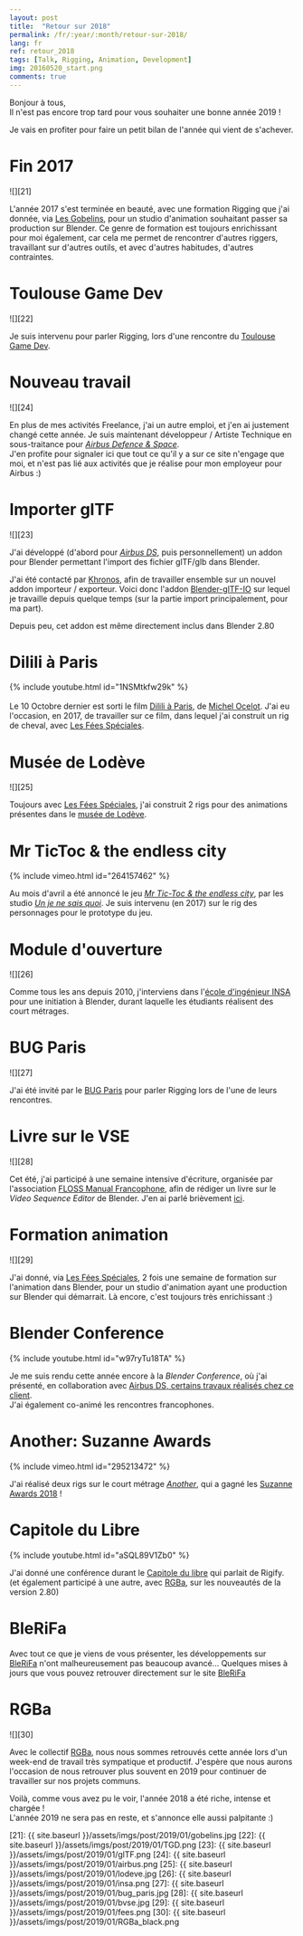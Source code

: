 ```yaml
---
layout: post
title:  "Retour sur 2018"
permalink: /fr/:year/:month/retour-sur-2018/
lang: fr
ref: retour_2018
tags: [Talk, Rigging, Animation, Development]
img: 20160520_start.png
comments: true
---
```


Bonjour à tous,  
Il n'est pas encore trop tard pour vous souhaiter une bonne année 2019 !  

Je vais en profiter pour faire un petit bilan de l'année qui vient de s'achever.

# Fin 2017

![][21]

L'année 2017 s'est terminée en beauté, avec une formation Rigging que j'ai donnée, via [Les Gobelins][16], pour un studio d'animation souhaitant passer sa production sur Blender. Ce genre de formation est toujours enrichissant pour moi également, car cela me permet de rencontrer d'autres riggers, travaillant sur d'autres outils, et avec d'autres habitudes, d'autres contraintes.

# Toulouse Game Dev

![][22]

Je suis intervenu pour parler Rigging, lors d'une rencontre du [Toulouse Game Dev][6].

# Nouveau travail

![][24]

En plus de mes activités Freelance, j'ai un autre emploi, et j'en ai justement changé cette année. Je suis maintenant développeur / Artiste Technique en sous-traitance pour [_Airbus Defence & Space_][17].  
J'en profite pour signaler ici que tout ce qu'il y a sur ce site n'engage que moi, et n'est pas lié aux activités que je réalise pour mon employeur pour Airbus :)

# Importer glTF

![][23]

J'ai développé (d'abord pour [_Airbus DS_][17], puis personnellement) un addon pour Blender permettant l'import des fichier glTF/glb dans Blender.  

J'ai été contacté par [Khronos][18], afin de travailler ensemble sur un nouvel addon importeur / exporteur.  Voici donc l'addon [Blender-glTF-IO][1] sur lequel je travaille depuis quelque temps (sur la partie import principalement, pour ma part).  

Depuis peu, cet addon est même directement inclus dans Blender 2.80

# Dilili à Paris

{% include youtube.html id="1NSMtkfw29k" %}
<br/>  
Le 10 Octobre dernier est sorti le film [Dilili à Paris][2], de [Michel Ocelot][19]. J'ai eu l'occasion, en 2017, de travailler sur ce film, dans lequel j'ai construit un rig de cheval, avec [Les Fées Spéciales][3].

# Musée de Lodève

![][25]

Toujours avec [Les Fées Spéciales][3], j'ai construit 2 rigs pour des animations présentes dans le [musée de Lodève][4].

# Mr TicToc & the endless city

{% include vimeo.html id="264157462" %}
<br/>

Au mois d'avril a été annoncé le jeu [_Mr Tic-Toc & the endless city_][13], par les studio [_Un je ne sais quoi_][14]. Je suis intervenu (en 2017) sur le rig des personnages pour le prototype du jeu.


# Module d'ouverture

![][26]

Comme tous les ans depuis 2010, j'interviens dans l'[école d'ingénieur INSA][15] pour une initiation à Blender, durant laquelle les étudiants réalisent des court métrages.

# BUG Paris

![][27]

J'ai été invité par le [BUG Paris][5] pour parler Rigging lors de l'une de leurs rencontres.

# Livre sur le VSE

![][28]

Cet été, j'ai participé à une semaine intensive d'écriture, organisée par l'association [FLOSS Manual Francophone][12], afin de rédiger un livre sur le _Video Sequence Editor_ de Blender. J'en ai parlé brièvement [ici][7].

# Formation animation

![][29]

J'ai donné, via [Les Fées Spéciales][3], 2 fois une semaine de formation sur l'animation dans Blender, pour un studio d'animation ayant une production sur Blender qui démarrait. Là encore, c'est toujours très enrichissant :)

# Blender Conference

{% include youtube.html id="w97ryTu18TA" %}
<br/>

Je me suis rendu cette année encore à la _Blender Conference_, où j'ai présenté, en collaboration avec [Airbus DS, certains travaux réalisés chez ce client][8].  
J'ai également co-animé les rencontres francophones.

# Another: Suzanne Awards

{% include vimeo.html id="295213472" %}
<br/>

J'ai réalisé deux rigs sur le court métrage [_Another_][9], qui a gagné les [Suzanne Awards 2018][20] !

# Capitole du Libre

{% include youtube.html id="aSQL89V1Zb0" %}

J'ai donné une conférence durant le [Capitole du libre][31] qui parlait de Rigify. (et également participé à une autre, avec [RGBa][11], sur les nouveautés de la version 2.80)

# BleRiFa

Avec tout ce que je viens de vous présenter, les développements sur [BleRiFa][10] n'ont malheureusement pas beaucoup avancé... Quelques mises à jours que vous pouvez retrouver directement sur le site [BleRiFa][10]

# RGBa

![][30]

Avec le collectif [RGBa][11], nous nous sommes retrouvés cette année lors d'un week-end de travail très sympatique et productif. J'espère que nous aurons l'occasion de nous retrouver plus souvent en 2019 pour continuer de travailler sur nos projets communs.


Voilà, comme vous avez pu le voir, l'année 2018 a été riche, intense et chargée !  
L'année 2019 ne sera pas en reste, et s'annonce elle aussi palpitante :)

[1]: https://github.com/KhronosGroup/glTF-Blender-IO
[2]: https://www.michelocelot.fr/#dilili-a-paris
[3]: http://les-fees-speciales.coop/
[4]: https://www.museedelodeve.fr/
[5]: http://bugparis.tuxfamily.org/
[6]: http://toulousegamedev.fr/
[7]: http://julienduroure.com/fr/2018/09/livre-blender-montage-video/
[8]: https://www.blender.org/conference/2018/presentations/431
[9]: https://vimeo.com/295213472
[10]: http://BleRiFa.com
[11]: http://RGBa.fr
[12]: https://www.flossmanualsfr.net/
[13]: https://unjenesaisquoi.fr/mr-tic-toc-the-endless-city/
[14]: https://unjenesaisquoi.fr
[15]: http://www.insa-toulouse.fr/fr/index.html
[16]: https://www.gobelins.fr/
[17]: https://www.airbus.com/space.html
[18]: https://www.khronos.org/
[19]: https://www.michelocelot.fr
[20]: https://www.blender.org/conference/2018/festival/entries
[31]: http://capitoledulibre.org

[21]: {{ site.baseurl }}/assets/imgs/post/2019/01/gobelins.jpg
[22]: {{ site.baseurl }}/assets/imgs/post/2019/01/TGD.png
[23]: {{ site.baseurl }}/assets/imgs/post/2019/01/glTF.png
[24]: {{ site.baseurl }}/assets/imgs/post/2019/01/airbus.png
[25]: {{ site.baseurl }}/assets/imgs/post/2019/01/lodeve.jpg
[26]: {{ site.baseurl }}/assets/imgs/post/2019/01/insa.png
[27]: {{ site.baseurl }}/assets/imgs/post/2019/01/bug_paris.jpg
[28]: {{ site.baseurl }}/assets/imgs/post/2019/01/bvse.jpg
[29]: {{ site.baseurl }}/assets/imgs/post/2019/01/fees.png
[30]: {{ site.baseurl }}/assets/imgs/post/2019/01/RGBa_black.png
